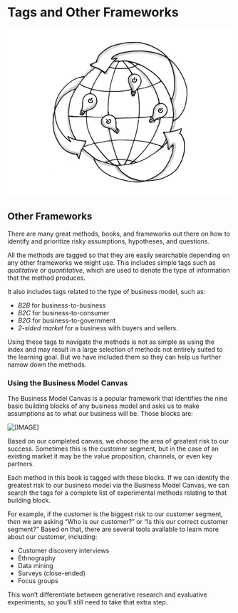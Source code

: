 # Tags and Other Frameworks

![](../.gitbook/assets/illustration-ecosystem-global-ideas-tags-and-other-frameworks.png)

## Other Frameworks

There are many great methods, books, and frameworks out there on how to identify and prioritize risky assumptions, hypotheses, and questions.

All the methods are tagged so that they are easily searchable depending on any other frameworks we might use. This includes simple tags such as _qualitative_ or _quantitative_, which are used to denote the type of information that the method produces.

It also includes tags related to the type of business model, such as:

* _B2B_ for business-to-business
* _B2C_ for business-to-consumer
* _B2G_ for business-to-government
* _2-sided market_ for a business with buyers and sellers.

Using these tags to navigate the methods is not as simple as using the index and may result in a large selection of methods not entirely suited to the learning goal. But we have included them so they can help us further narrow down the methods.

### **Using the Business Model Canvas**

The Business Model Canvas is a popular framework that identifies the nine basic building blocks of any business model and asks us to make assumptions as to what our business will be. Those blocks are:

![\[IMAGE\] ](https://upload.wikimedia.org/wikipedia/commons/thumb/1/10/Business_Model_Canvas.png/1200px-Business_Model_Canvas.png)

Based on our completed canvas, we choose the area of greatest risk to our success. Sometimes this is the customer segment, but in the case of an existing market it may be the value proposition, channels, or even key partners.

Each method in this book is tagged with these blocks. If we can identify the greatest risk to our business model via the Business Model Canvas, we can search the tags for a complete list of experimental methods relating to that building block.

For example, if the customer is the biggest risk to our customer segment, then we are asking “Who is our customer?” or “Is this our correct customer segment?” Based on that, there are several tools available to learn more about our customer, including:

* Customer discovery interviews
* Ethnography
* Data mining
* Surveys \(close-ended\)
* Focus groups

This won’t differentiate between generative research and evaluative experiments, so you’ll still need to take that extra step.

